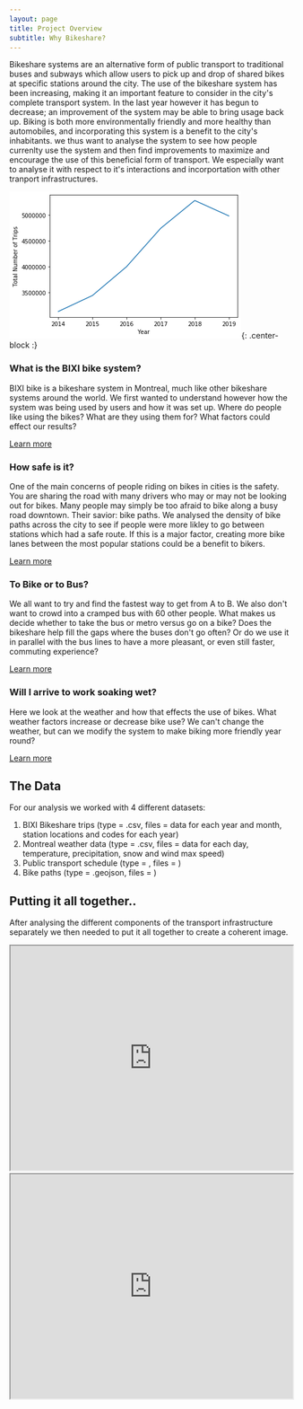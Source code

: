 ```yaml
---
layout: page
title: Project Overview
subtitle: Why Bikeshare?
---
```


Bikeshare systems are an alternative form of public transport to traditional buses and subways which allow users to pick up and drop of shared bikes at specific stations around the city. The use of the bikeshare system has been increasing, making it an important feature to consider in the city's complete transport system. In the last year however it has begun to decrease; an improvement of the system may be able to bring usage back up. Biking is both more environmentally friendly and more healthy than automobiles, and incorporating this system is a benefit to the city's inhabitants. we thus want to analyse the system to see how people currenlty use the system and then find improvements to maximize and encourage the use of this beneficial form of transport. We especially want to analyse it with respect to it's interactions and incorportation with other tranport infrastructures. 

![Evolution of bike use over time](img/time.png){: .center-block :}

### What is the BIXI bike system?
BIXI bike is a bikeshare system in Montreal, much like other bikeshare systems around the world. We first wanted to understand however how the system was being used by users and how it was set up. Where do people like using the bikes? What are they using them for? What factors could effect our results?  

[Learn more](bixi.md)

### How safe is it?
One of the main concerns of people riding on bikes in cities is the safety. You are sharing the road with many drivers who may or may not be looking out for bikes. Many people may simply be too afraid to bike along a busy road downtown. Their savior: bike paths. We analysed the density of bike paths across the city to see if people were more likley to go between stations which had a safe route. If this is a major factor, creating more bike lanes between the most popular stations could be a benefit to bikers.

[Learn more](paths.md)

### To Bike or to Bus?
We all want to try and find the fastest way to get from A to B. We also don't want to crowd into a cramped bus with 60 other people. What makes us decide whether to take the bus or metro versus go on a bike? Does the bikeshare help fill the gaps where the buses don't go often? Or do we use it in parallel with the bus lines to have a more pleasant, or even still faster, commuting experience? 

[Learn more](buses.md)

### Will I arrive to work soaking wet?
Here we look at the weather and how that effects the use of bikes. What weather factors increase or decrease bike use? We can't change the weather, but can we modify the system to make biking more friendly year round?

[Learn more](weather.md)

## The Data
For our analysis we worked with 4 different datasets:
1. BIXI Bikeshare trips (type = .csv, files = data for each year and month, station locations and codes for each year)
2. Montreal weather data (type = .csv, files = data for each day, temperature, precipitation, snow and wind max speed)
3. Public transport schedule (type = , files = )
4. Bike paths (type = .geojson, files = )

## Putting it all together..
After analysing the different components of the transport infrastructure separately we then needed to put it all together to create a coherent image.

<iframe src="https://daviskia.github.io/maps/Matching_Bike_Path_Density_Chloropleth_Bus_Lines.html" width="100%" height="400px"></iframe>

<iframe src="https://daviskia.github.io/maps/Matching_Bike_Path_Density_Chloropleth_Metro_Lines.html" width="100%" height="400px"></iframe>
